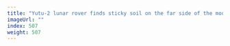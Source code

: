 ```yaml
---
title: "Yutu-2 lunar rover finds sticky soil on the far side of the moon"
imageUrl: ""
index: 507
weight: 507
---
```

